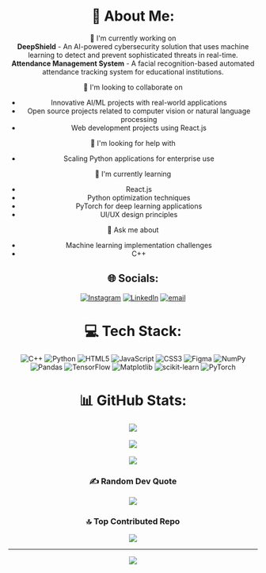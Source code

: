 <div align="center">

# 💫 About Me:

🔭 I'm currently working on<br>
**DeepShield** - An AI-powered cybersecurity solution that uses machine learning to detect and prevent sophisticated threats in real-time.<br>
**Attendance Management System** - A facial recognition-based automated attendance tracking system for educational institutions.

🤝 I'm looking to collaborate on<br>
- Innovative AI/ML projects with real-world applications<br>
- Open source projects related to computer vision or natural language processing<br>
- Web development projects using React.js

🧠 I'm looking for help with<br>
- Scaling Python applications for enterprise use

🌱 I'm currently learning<br>
- React.js<br>
- Python optimization techniques<br>
- PyTorch for deep learning applications<br>
- UI/UX design principles

💬 Ask me about<br>
- Machine learning implementation challenges<br>
- C++

## 🌐 Socials:
[![Instagram](https://img.shields.io/badge/Instagram-%23E4405F.svg?logo=Instagram&logoColor=white)](https://instagram.com/soham_shrawankar) 
[![LinkedIn](https://img.shields.io/badge/LinkedIn-%230077B5.svg?logo=linkedin&logoColor=white)](https://linkedin.com/in/Soham%20Shrawankar) 
[![email](https://img.shields.io/badge/Email-D14836?logo=gmail&logoColor=white)](mailto:sohamshrawankar@gmail.com)

# 💻 Tech Stack:
![C++](https://img.shields.io/badge/c++-%2300599C.svg?style=for-the-badge&logo=c%2B%2B&logoColor=white) 
![Python](https://img.shields.io/badge/python-3670A0?style=for-the-badge&logo=python&logoColor=ffdd54) 
![HTML5](https://img.shields.io/badge/html5-%23E34F26.svg?style=for-the-badge&logo=html5&logoColor=white) 
![JavaScript](https://img.shields.io/badge/javascript-%23323330.svg?style=for-the-badge&logo=javascript&logoColor=%23F7DF1E) 
![CSS3](https://img.shields.io/badge/css3-%231572B6.svg?style=for-the-badge&logo=css3&logoColor=white) 
![Figma](https://img.shields.io/badge/figma-%23F24E1E.svg?style=for-the-badge&logo=figma&logoColor=white) 
![NumPy](https://img.shields.io/badge/numpy-%23013243.svg?style=for-the-badge&logo=numpy&logoColor=white) 
![Pandas](https://img.shields.io/badge/pandas-%23150458.svg?style=for-the-badge&logo=pandas&logoColor=white) 
![TensorFlow](https://img.shields.io/badge/TensorFlow-%23FF6F00.svg?style=for-the-badge&logo=TensorFlow&logoColor=white) 
![Matplotlib](https://img.shields.io/badge/Matplotlib-%23ffffff.svg?style=for-the-badge&logo=Matplotlib&logoColor=black) 
![scikit-learn](https://img.shields.io/badge/scikit--learn-%23F7931E.svg?style=for-the-badge&logo=scikit-learn&logoColor=white) 
![PyTorch](https://img.shields.io/badge/PyTorch-%23EE4C2C.svg?style=for-the-badge&logo=PyTorch&logoColor=white)

# 📊 GitHub Stats:
![](https://github-readme-stats.vercel.app/api?username=sohamshrawankar&theme=calm_pink&hide_border=false&include_all_commits=false&count_private=false)
<br/><br/>
![](https://nirzak-streak-stats.vercel.app/?user=sohamshrawankar&theme=calm_pink&hide_border=false)
<br/><br/>
![](https://github-readme-stats.vercel.app/api/top-langs/?username=sohamshrawankar&theme=calm_pink&hide_border=false&include_all_commits=false&count_private=false&layout=compact)

### ✍️ Random Dev Quote
![](https://quotes-github-readme.vercel.app/api?type=horizontal&theme=radical)

### 🔝 Top Contributed Repo
![](https://github-contributor-stats.vercel.app/api?username=sohamshrawankar&limit=5&theme=dark&combine_all_yearly_contributions=true)

---
[![](https://visitcount.itsvg.in/api?id=sohamshrawankar&icon=0&color=10)](https://visitcount.itsvg.in)

</div>
